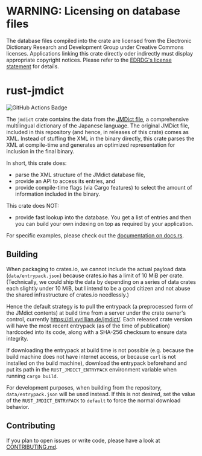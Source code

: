 # WARNING: Licensing on database files

The database files compiled into the crate are licensed from the Electronic Dictionary Research and Development Group
under Creative Commons licenses. Applications linking this crate directly oder indirectly must display appropriate
copyright notices. Please refer to the [EDRDG's license statement](https://www.edrdg.org/edrdg/licence.html) for details.

# rust-jmdict

![GitHub Actions Badge](https://github.com/majewsky/rust-jmdict/actions/workflows/test.yml/badge.svg)

The `jmdict` crate contains the data from the [JMDict file](https://www.edrdg.org/jmdict/j_jmdict.html), a comprehensive
multilingual dictionary of the Japanese language. The original JMDict file, included in this repository (and hence, in
releases of this crate) comes as XML. Instead of stuffing the XML in the binary directly, this crate parses the XML at
compile-time and generates an optimized representation for inclusion in the final binary.

In short, this crate does:

* parse the XML structure of the JMdict database file,
* provide an API to access its entries, and
* provide compile-time flags (via Cargo features) to select the amount of information included in the binary.

This crate does NOT:

* provide fast lookup into the database. You get a list of entries and then you can build your own indexing on top as
  required by your application.

For specific examples, please check out the [documentation on docs.rs](https://docs.rs/jmdict/).

## Building

When packaging to crates.io, we cannot include the actual payload data (`data/entrypack.json`) because crates.io has a
limit of 10 MiB per crate. (Technically, we could ship the data by depending on a series of data crates each slightly
under 10 MiB, but I intend to be a good citizen and not abuse the shared infrastructure of crates.io needlessly.)

Hence the default strategy is to pull the entrypack (a preprocessed form of the JMdict contents) at build time from
a server under the crate owner's control, currently <https://dl.xyrillian.de/jmdict/>. Each released crate version will
have the most recent entrypack (as of the time of publication) hardcoded into its code, along with a SHA-256 checksum to
ensure data integrity.

If downloading the entrypack at build time is not possible (e.g. because the build machine does not have internet
access, or because `curl` is not installed on the build machine), download the entrypack beforehand and put its path in
the `RUST_JMDICT_ENTRYPACK` environment variable when running `cargo build`.

For development purposes, when building from the repository, `data/entrypack.json` will be used instead. If this is not
desired, set the value of the `RUST_JMDICT_ENTRYPACK` to `default` to force the normal download behavior.

## Contributing

If you plan to open issues or write code, please have a look at [CONTRIBUTING.md](CONTRIBUTING.md).
